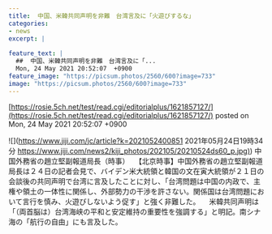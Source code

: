 ```yaml
---
title:  中国、米韓共同声明を非難　台湾言及に「火遊びするな」  
categories:
- news
excerpt: |
  
feature_text: |
  ##  中国、米韓共同声明を非難　台湾言及に「...
  Mon, 24 May 2021 20:52:07  +0900
feature_image: "https://picsum.photos/2560/600?image=733"
image: "https://picsum.photos/2560/600?image=733"
---
```


[https://rosie.5ch.net/test/read.cgi/editorialplus/1621857127/](https://rosie.5ch.net/test/read.cgi/editorialplus/1621857127/)
posted on Mon, 24 May 2021 20:52:07  +0900

<!--more-->

![](https://www.jiji.com/jc/article?k=2021052400851 2021年05月24日19時34分 [https://www.jiji.com/news2/kiji_photos/202105/20210524ds60_p.jpg)](https://www.jiji.com/news2/kiji_photos/202105/20210524ds60_p.jpg)) 中国外務省の趙立堅副報道局長（時事） 　【北京時事】中国外務省の趙立堅副報道局長は２４日の記者会見で、バイデン米大統領と韓国の文在寅大統領が２１日の会談後の共同声明で台湾に言及したことに対し、「台湾問題は中国の内政で、主権や領土の一体性に関係し、外部勢力の干渉を許さない。関係国は台湾問題において言行を慎み、火遊びしないよう促す」と強く非難した。 　米韓共同声明は「（両首脳は）台湾海峡の平和と安定維持の重要性を強調する」と明記。南シナ海の「航行の自由」にも言及した。

